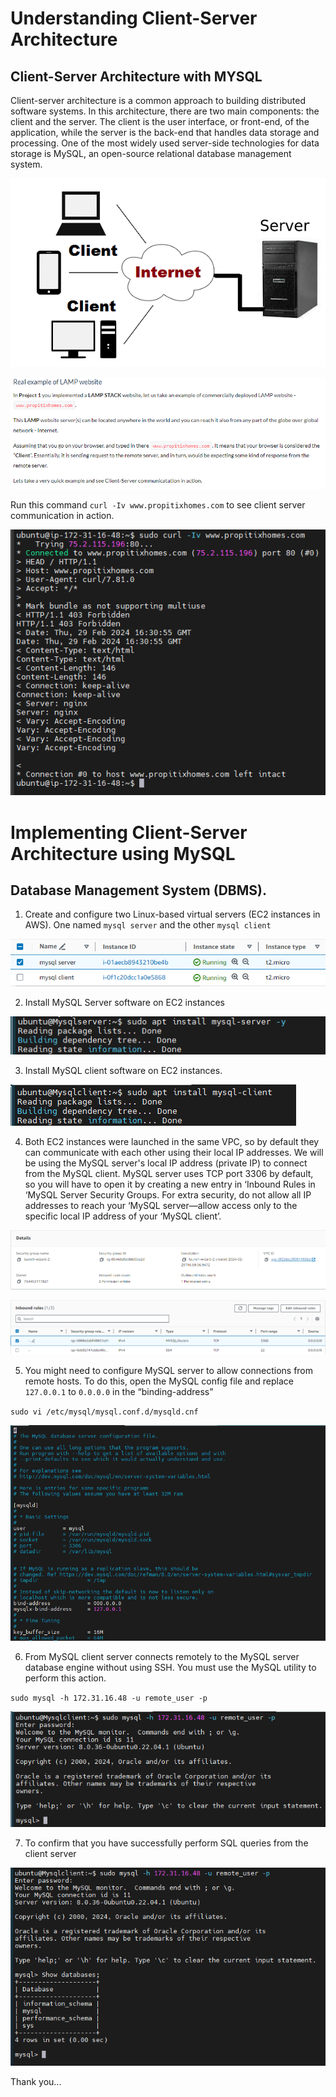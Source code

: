 #   Understanding Client-Server Architecture

##  Client-Server Architecture with MYSQL

Client-server architecture is a common approach to building distributed software systems. In this architecture, there are two main components: the client and the server. The client is the user interface, or front-end, of the application, while the server is the back-end that handles data storage and processing. One of the most widely used server-side technologies for data storage is MySQL, an open-source relational database management system. 

![Alt text](images_6/Client-Server-Architecture.png)

![Alt text](<images_6/Screenshot 2024-02-29 155947.png>)

Run this command `curl -Iv www.propitixhomes.com` to see client server communication in action.

![Alt text](<images_6/Screenshot 2024-02-29 163111.png>)


#   Implementing Client-Server Architecture using MySQL
##  Database Management System (DBMS).

1.  Create and configure two Linux-based virtual servers (EC2 instances in AWS). One named `mysql server` and the other `mysql client`

![Alt text](<images_6/Screenshot 2024-02-29 174508.png>)

2.  Install MySQL Server software on EC2 instances

![Alt text](<images_6/Screenshot 2024-02-29 180157.png>)

3.  Install MySQL client software on EC2 instances.

![Alt text](<images_6/Screenshot 2024-02-29 195508.png>)

4.  Both EC2 instances were launched in the same VPC, so by default they can communicate with each other using their local IP addresses. We will be using the MySQL server's local IP address (private IP) to connect from the MySQL client. MySQL server uses TCP port 3306 by default, so you will have to open it by creating a new entry in ‘Inbound Rules in ‘MySQL Server Security Groups. For extra security, do not allow all IP addresses to reach your ‘MySQL server—allow access only to the specific local IP address of your ‘MySQL client’.

![Alt text](<images_6/Screenshot 2024-02-29 212057.png>)

![Alt text](<images_6/Screenshot 2024-02-29 212134.png>)

5.  You might need to configure MySQL server to allow connections from remote hosts. To do this, open the MySQL config file and replace `127.0.0.1` to `0.0.0.0` in the “binding-address”

`sudo vi /etc/mysql/mysql.conf.d/mysqld.cnf`

![Alt text](<images_6/Screenshot 2024-02-29 212636.png>)

6.  From MySQL client server connects remotely to the MySQL server database engine without using SSH. You must use the MySQL utility to perform this action.

`sudo mysql -h 172.31.16.48 -u remote_user -p`

![Alt text](<images_6/Screenshot 2024-02-29 215129.png>)

7.  To confirm that you have successfully perform SQL queries from the client server

![Alt text](<images_6/Screenshot 2024-02-29 215518.png>)

Thank you...
